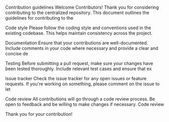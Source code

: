 Contribution guidelines
Welcome Contributors!
Thank you for considering contributing to the centralized repository. This document outlines the guidelines for contributing to the

Code style
Please follow the coding style and conventions used in the existing codebase. This helps maintain consistency across the project.

Documentation
Ensure that your contributions are well-documented. Include comments in your code where necessary and provide a clear and concise de

Testing
Before submitting a pull request, make sure your changes have been tested thoroughly. Include relevant test cases and ensure that ex

Issue tracker
Check the issue tracker for any open issues or feature requests. If you're working on something, please comment on the issue to let

Code review
All contributions will go through a code review process. Be open to feedback and be willing to make changes if necessary. Code review

Thank you for your contribution!
